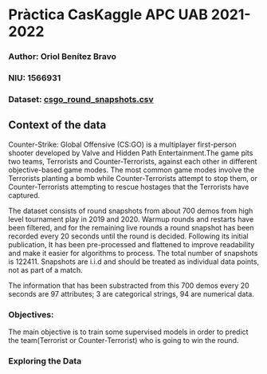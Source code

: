 # Pràctica CasKaggle APC UAB 2021-2022
### Author: Oriol Benítez Bravo
### NIU: 1566931
### Dataset: [csgo_round_snapshots.csv](https://www.kaggle.com/christianlillelund/csgo-round-winner-classification)
## Context of the data
Counter-Strike: Global Offensive (CS:GO) is a multiplayer first-person shooter developed by Valve and Hidden Path Entertainment.The game pits two teams, Terrorists and Counter-Terrorists, against each other in different objective-based game modes. The most common game modes involve the Terrorists planting a bomb while Counter-Terrorists attempt to stop them, or Counter-Terrorists attempting to rescue hostages that the Terrorists have captured.

The dataset consists of round snapshots from about 700 demos from high level tournament play in 2019 and 2020. Warmup rounds and restarts have been filtered, and for the remaining live rounds a round snapshot has been recorded every 20 seconds until the round is decided. Following its initial publication, It has been pre-processed and flattened to improve readability and make it easier for algorithms to process. The total number of snapshots is 122411. Snapshots are i.i.d and should be treated as individual data points, not as part of a match.

The information that has been substracted from this 700 demos every 20 seconds are 97 attributes; 3 are categorical strings, 94 are numerical data.

### Objectives:

The main objective is to train some supervised models in order to predict the team(Terrorist or Counter-Terrorist) who is going to win the round.

### Exploring the Data
